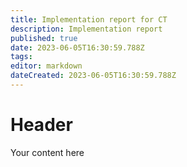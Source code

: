 ```yaml
---
title: Implementation report for CT 
description: Implementation report 
published: true
date: 2023-06-05T16:30:59.788Z
tags: 
editor: markdown
dateCreated: 2023-06-05T16:30:59.788Z
---
```


# Header
Your content here